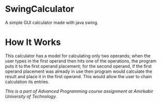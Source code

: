 # SwingCalculator
A simple GUI calculator made with java swing.

# How It Works
This calculator has a model for calculating only two operands; when the user types in the first operand then hits one of the operations, the program puts it to the first operand placement; for the second operand, if the first operand placement was already in use then program would calculate the result and place it in the first operand.
This would allow the user to chain calculation its entries.

*This is a part of Advanced Programming course assignment at Amirkabir University of Technology.*
